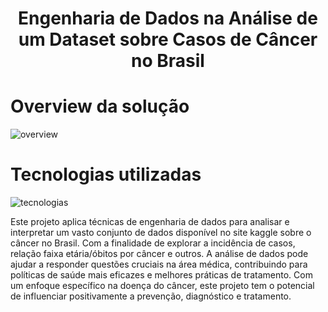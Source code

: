 
<h1 align="center">Engenharia de Dados na Análise de um Dataset sobre Casos de Câncer no Brasil</h1>

# Overview da solução
![overview](https://github.com/GustavoGuarany/projeto-data-cancer/assets/126171692/e38434da-aa19-413e-88d1-d3985557dc1f)

# Tecnologias utilizadas
![tecnologias](https://github.com/GustavoGuarany/projeto-data-cancer/assets/126171692/126abbeb-0cee-48bb-919e-cee85c142437)


<p>Este projeto aplica técnicas de engenharia de dados para analisar e interpretar um vasto conjunto de dados disponível no site kaggle sobre o câncer no Brasil. Com a finalidade de explorar a incidência de casos, relação faixa etária/óbitos por câncer e outros. A análise de dados pode ajudar a responder questões cruciais na área médica, contribuindo para políticas de saúde mais eficazes e melhores práticas de tratamento. Com um enfoque específico na doença do câncer, este projeto tem o potencial de influenciar positivamente a prevenção, diagnóstico e tratamento.</p>
